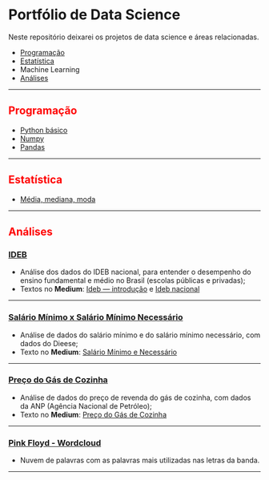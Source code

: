 # Portfólio de Data Science

Neste repositório deixarei os projetos de data science e áreas relacionadas. 

- <a href='#l1'>Programação</a>
- <a href='#l2'>Estatística</a>
- Machine Learning
- <a href='#l4'>Análises</a>

<a id='l1'></a>

---

<h2 style="color:red">Programação</h2>


- [Python básico](https://github.com/heavyrick/datascience/blob/master/programacao/python/python_basico/python_basico.ipynb)
- [Numpy](https://github.com/heavyrick/datascience/blob/master/programacao/python/numpy/numpy_basico.ipynb)
- [Pandas](https://github.com/heavyrick/datascience/blob/master/programacao/python/pandas/pandas_basico.ipynb)


<a id='l2'></a>

---

<h2 style="color:red">Estatística</h2>

- [Média, mediana, moda](https://github.com/heavyrick/datascience/blob/master/estatistica/medidas_tendencia_central.ipynb)

<a id='l4'></a>

---

<h2 style="color:red">Análises</h2>


### [IDEB](https://github.com/heavyrick/datascience/blob/master/analises/ideb/ideb_nacional.ipynb)
* Análise dos dados do IDEB nacional, para entender o desempenho do ensino fundamental e médio no Brasil (escolas públicas e privadas);
* Textos no **Medium**: <a href="https://medium.com/@heavyrick/ad-ideb-introdu%C3%A7%C3%A3o-8c3eab6fb6d8" target="_blank">Ideb — introdução</a> e <a href="https://medium.com/@heavyrick/ad-ideb-nacional-2d07ee2863dd" target="_blank">Ideb nacional</a>

---

### [Salário Mínimo x Salário Mínimo Necessário](https://github.com/heavyrick/datascience/blob/master/analises/salario_minimo_dieese/salario_minimo.ipynb)
* Análise de dados do salário mínimo e do salário mínimo necessário, com dados do Dieese;
* Texto no **Medium**: <a href="https://medium.com/@heavyrick/ad-sal%C3%A1rio-m%C3%ADnimo-e-necess%C3%A1rio-4f8bde6d1252" target="_blank">Salário Mínimo e Necessário</a>

---

### [Preço do Gás de Cozinha](https://github.com/heavyrick/datascience/blob/master/analises/preco_gas_cozinha/precos_gas_cozinha.ipynb)
* Análise de dados do preço de revenda do gás de cozinha, com dados da ANP (Agência Nacional de Petróleo);
* Texto no **Medium**: <a href="https://medium.com/@heavyrick/pre%C3%A7o-do-g%C3%A1s-de-cozinha-400237cabd52" target="_blank">Preço do Gás de Cozinha</a>

---

### [Pink Floyd - Wordcloud](https://github.com/heavyrick/datascience/blob/master/analises/pink_floyd_wordcloud/pink_floyd_wordcloud.ipynb)
* Nuvem de palavras com as palavras mais utilizadas nas letras da banda. 


---